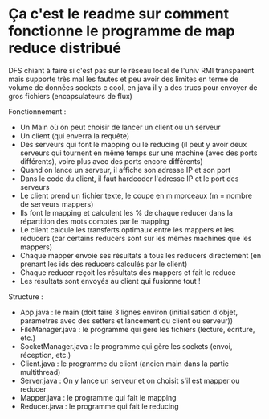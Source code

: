 # Ça c'est le readme sur comment fonctionne le programme de map reduce distribué

DFS chiant à faire si c'est pas sur le réseau local de l'univ
RMI transparent mais supporte très mal les fautes et peu avoir des limites en terme de volume de données
sockets c cool, en java il y a des trucs pour envoyer de gros fichiers (encapsulateurs de flux)

Fonctionnement : 
- Un Main où on peut choisir de lancer un client ou un serveur
- Un client (qui enverra la requête)
- Des serveurs qui font le mapping ou le reducing (il peut y avoir deux serveurs qui tournent en même temps sur une machine (avec des ports différents), voire plus avec des ports encore différents)
- Quand on lance un serveur, il affiche son adresse IP et son port
- Dans le code du client, il faut hardcoder l'adresse IP et le port des serveurs
- Le client prend un fichier texte, le coupe en m morceaux (m = nombre de serveurs mappers)
- Ils font le mapping et calculent les % de chaque reducer dans la répartition des mots comptés par le mapping
- Le client calcule les transferts optimaux entre les mappers et les reducers (car certains reducers sont sur les mêmes machines que les mappers)
- Chaque mapper envoie ses résultats à tous les reducers directement (en prenant les ids des reducers calculés par le client)
- Chaque reducer reçoit les résultats des mappers et fait le reduce
- Les résultats sont envoyés au client qui fusionne tout !

Structure : 
- App.java : le main (doit faire 3 lignes environ (initialisation d'objet, parametres avec des setters et lancement du client ou serveur))
- FileManager.java : le programme qui gère les fichiers (lecture, écriture, etc.)
- SocketManager.java : le programme qui gère les sockets (envoi, réception, etc.)
- Client.java : le programme du client (ancien main dans la partie multithread)
- Server.java : On y lance un serveur et on choisit s'il est mapper ou reducer
- Mapper.java : le programme qui fait le mapping
- Reducer.java : le programme qui fait le reducing
